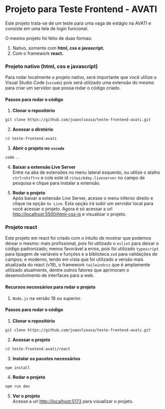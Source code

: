 # Projeto para Teste Frontend - AVATI

Este projeto trata-se de um teste para uma vaga de estágio na AVATI e consiste em uma tela de login funcional.

O mesmo projeto foi feito de duas formas:

1. Nativo, somente com **html, css e javascript.**
2. Com o framework **react.**

### Projeto nativo (html, css e javascript)

Para rodar localmente o projeto nativo, será importante que você utilize o Visual Studio Code (`vscode`) pois será utilizado uma extensão do mesmo para criar um servidor que possa rodar o código criado.


#### Passos para rodar o código

1. **Clonar o repositório**
```bash
git clone https://github.com/joaovlsousa/teste-frontend-avati.git
```

2. **Acessar o diretório**
```bash
cd teste-frontend-avati
```

3. **Abrir o projeto no `vscode`**
```bash
code .
```

4. **Baixar a extensão Live Server** <br />
Entre na aba de extensões no menu lateral esquerdo, ou utilize o atalho `ctrl+shift+x` e cole este id `ritwickdey.liveserver` no campo de pesquisa e clique para instalar a extensão.

5. **Rodar o projeto** <br />
Após baixar a extensão Live Server, acesse o menu inferior direito e clique na opção `Go Live`. Esta opção irá subir um servidor local para você acessar o projeto. Agora é só acessar a url [http://localhost:5500/html-css-js](http://localhost:5500/html-css-js) e visualizar o projeto.

### Projeto react

Este projeto em react foi criado com o intuito de mostrar que podemos deixar o mesmo: mais profissional, pois foi utilizado o `eslint` para deixar o código padronizado; menos favorável a erros, pois foi utilizado `typescript` para tipagem de variáveis e funções e a biblioteca `zod` para validações de campos; e moderno, tendo em vista que foi utilizado a versão mais atualizada do react (v19), o framework `tailwindcss` que é amplamente utilizado atualmente, dentre outros fatores que aprimoram o desenvolvimento de interfaces para a web.

#### Recursos necessários para rodar o projeto

1. `Node.js` na versão 18 ou superior.

#### Passos para rodar o código

1. **Clonar o repositório**
```bash
git clone https://github.com/joaovlsousa/teste-frontend-avati.git
```

2. **Acessar o projeto**
```bash
cd teste-frontend-avati/react
```

3. **Instalar os pacotes necessários**
```bash
npm install
```

4. **Rodar o projeto**
```bash
npm run dev
```

5. **Ver o projeto** <br />
Acesse a url [http://localhost:5173](http://localhost:5173) para visualizar o projeto.